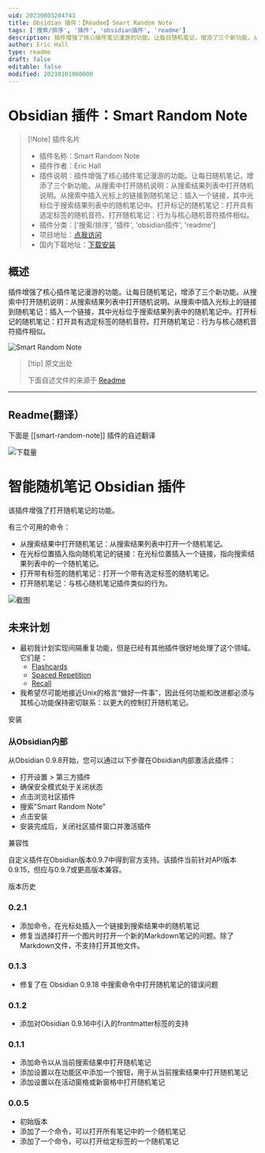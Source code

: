 ```yaml
---
uid: 20230803204743
title: Obsidian 插件：【Readme】Smart Random Note
tags: ['搜索/排序', '插件', 'obsidian插件', 'readme']
description: 插件增强了核心插件笔记漫游的功能。让每日随机笔记，增添了三个新功能。从搜索中打开随机说明：从搜索结果列表中打开随机说明。从搜索中插入光标上的链接到随机笔记：插入一个链接，其中光标位于搜索结果列表中的随机笔记中。打开标记的随机笔记：打开具有选定标签的随机音符。打开随机笔记：行为与核心随机音符插件相似。
author: Eric Hall
type: readme
draft: false
editable: false
modified: 20230101000000
---
```


# Obsidian 插件：Smart Random Note

> [!Note] 插件名片
> - 插件名称：Smart Random Note
> - 插件作者：Eric Hall
> - 插件说明：插件增强了核心插件笔记漫游的功能。让每日随机笔记，增添了三个新功能。从搜索中打开随机说明：从搜索结果列表中打开随机说明。从搜索中插入光标上的链接到随机笔记：插入一个链接，其中光标位于搜索结果列表中的随机笔记中。打开标记的随机笔记：打开具有选定标签的随机音符。打开随机笔记：行为与核心随机音符插件相似。
> - 插件分类：['搜索/排序', '插件', 'obsidian插件', 'readme']
> - 项目地址：[点我访问](https://github.com/erichalldev/obsidian-smart-random-note)
> - 国内下载地址：[下载安装](https://pkmer.cn/products/plugin/pluginMarket/?smart-random-note)

## 概述

插件增强了核心插件笔记漫游的功能。让每日随机笔记，增添了三个新功能。从搜索中打开随机说明：从搜索结果列表中打开随机说明。从搜索中插入光标上的链接到随机笔记：插入一个链接，其中光标位于搜索结果列表中的随机笔记中。打开标记的随机笔记：打开具有选定标签的随机音符。打开随机笔记：行为与核心随机音符插件相似。

![Smart Random Note](https://cdn.pkmer.cn/covers/smart-random-note.png!pkmer)

> [!tip] 原文出处
> 
>下面自述文件的来源于 [Readme](https://ghproxy.net/https://raw.githubusercontent.com/erichalldev/obsidian-smart-random-note/master/README.md)
> 

---

## Readme(翻译）

下面是 [[smart-random-note]] 插件的自述翻译


![下载量](https://img.shields.io/github/downloads/erichalldev/obsidian-smart-random-note/total.svg)
# 智能随机笔记 Obsidian 插件

该插件增强了打开随机笔记的功能。

有三个可用的命令：

- 从搜索结果中打开随机笔记：从搜索结果列表中打开一个随机笔记。
- 在光标位置插入指向随机笔记的链接：在光标位置插入一个链接，指向搜索结果列表中的一个随机笔记。
- 打开带有标签的随机笔记：打开一个带有选定标签的随机笔记。
- 打开随机笔记：与核心随机笔记插件类似的行为。

![截图](https://raw.githubusercontent.com/erichalldev/obsidian-smart-random-note/master/screenshot.gif)

## 未来计划

-   最初我计划实现间隔重复功能，但是已经有其他插件很好地处理了这个领域。它们是：
    -   [Flashcards](https://github.com/reuseman/flashcards-obsidian)
    -   [Spaced Repetition](https://github.com/st3v3nmw/obsidian-spaced-repetition)
    -   [Recall](https://github.com/martin-jw/obsidian-recall)
-   我希望尽可能地接近Unix的格言“做好一件事”，因此任何功能和改进都必须与其核心功能保持密切联系：以更大的控制打开随机笔记。

安装

### 从Obsidian内部

从Obsidian 0.9.8开始，您可以通过以下步骤在Obsidian内部激活此插件：

- 打开设置 > 第三方插件
- 确保安全模式处于关闭状态
- 点击浏览社区插件
- 搜索"Smart Random Note"
- 点击安装
- 安装完成后，关闭社区插件窗口并激活插件

兼容性

自定义插件在Obsidian版本0.9.7中得到官方支持。该插件当前针对API版本0.9.15，但应与0.9.7或更高版本兼容。

版本历史

### 0.2.1

-   添加命令，在光标处插入一个链接到搜索结果中的随机笔记
-   修复当选择打开一个图片时打开一个新的Markdown笔记的问题。除了Markdown文件，不支持打开其他文件。

### 0.1.3

- 修复了在 Obsidian 0.9.18 中搜索命令中打开随机笔记的错误问题

### 0.1.2

-   添加对Obsidian 0.9.16中引入的frontmatter标签的支持

### 0.1.1

-   添加命令以从当前搜索结果中打开随机笔记
-   添加设置以在功能区中添加一个按钮，用于从当前搜索结果中打开随机笔记
-   添加设置以在活动窗格或新窗格中打开随机笔记

### 0.0.5

-   初始版本
-   添加了一个命令，可以打开所有笔记中的一个随机笔记
-   添加了一个命令，可以打开给定标签的一个随机笔记



